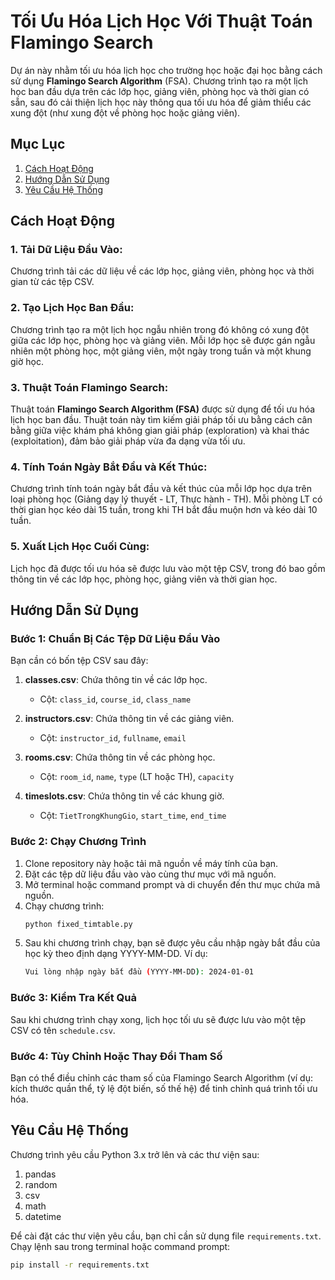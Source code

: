 # Tối Ưu Hóa Lịch Học Với Thuật Toán Flamingo Search

Dự án này nhằm tối ưu hóa lịch học cho trường học hoặc đại học bằng cách sử dụng **Flamingo Search Algorithm** (FSA). Chương trình tạo ra một lịch học ban đầu dựa trên các lớp học, giảng viên, phòng học và thời gian có sẵn, sau đó cải thiện lịch học này thông qua tối ưu hóa để giảm thiểu các xung đột (như xung đột về phòng học hoặc giảng viên).

## Mục Lục
1. [Cách Hoạt Động](#cách-hoạt-động)
2. [Hướng Dẫn Sử Dụng](#hướng-dẫn-sử-dụng)
3. [Yêu Cầu Hệ Thống](#yêu-cầu-hệ-thống)



## Cách Hoạt Động

### 1. **Tải Dữ Liệu Đầu Vào**:
Chương trình tải các dữ liệu về các lớp học, giảng viên, phòng học và thời gian từ các tệp CSV.

### 2. **Tạo Lịch Học Ban Đầu**:
Chương trình tạo ra một lịch học ngẫu nhiên trong đó không có xung đột giữa các lớp học, phòng học và giảng viên. Mỗi lớp học sẽ được gán ngẫu nhiên một phòng học, một giảng viên, một ngày trong tuần và một khung giờ học.

### 3. **Thuật Toán Flamingo Search**:
Thuật toán **Flamingo Search Algorithm (FSA)** được sử dụng để tối ưu hóa lịch học ban đầu. Thuật toán này tìm kiếm giải pháp tối ưu bằng cách cân bằng giữa việc khám phá không gian giải pháp (exploration) và khai thác (exploitation), đảm bảo giải pháp vừa đa dạng vừa tối ưu.

### 4. **Tính Toán Ngày Bắt Đầu và Kết Thúc**:
Chương trình tính toán ngày bắt đầu và kết thúc của mỗi lớp học dựa trên loại phòng học (Giảng dạy lý thuyết - LT, Thực hành - TH). Mỗi phòng LT có thời gian học kéo dài 15 tuần, trong khi TH bắt đầu muộn hơn và kéo dài 10 tuần.

### 5. **Xuất Lịch Học Cuối Cùng**:
Lịch học đã được tối ưu hóa sẽ được lưu vào một tệp CSV, trong đó bao gồm thông tin về các lớp học, phòng học, giảng viên và thời gian học.

## Hướng Dẫn Sử Dụng

### Bước 1: Chuẩn Bị Các Tệp Dữ Liệu Đầu Vào

Bạn cần có bốn tệp CSV sau đây:

1. **classes.csv**: Chứa thông tin về các lớp học.
   - Cột: `class_id`, `course_id`, `class_name`
   
2. **instructors.csv**: Chứa thông tin về các giảng viên.
   - Cột: `instructor_id`, `fullname`, `email`
   
3. **rooms.csv**: Chứa thông tin về các phòng học.
   - Cột: `room_id`, `name`, `type` (LT hoặc TH), `capacity`
   
4. **timeslots.csv**: Chứa thông tin về các khung giờ.
   - Cột: `TietTrongKhungGio`, `start_time`, `end_time`

### Bước 2: Chạy Chương Trình

1. Clone repository này hoặc tải mã nguồn về máy tính của bạn.
2. Đặt các tệp dữ liệu đầu vào vào cùng thư mục với mã nguồn.
3. Mở terminal hoặc command prompt và di chuyển đến thư mục chứa mã nguồn.
4. Chạy chương trình:
   ```bash
   python fixed_timtable.py
5. Sau khi chương trình chạy, bạn sẽ được yêu cầu nhập ngày bắt đầu của học kỳ theo định dạng YYYY-MM-DD. Ví dụ:
   ```bash
   Vui lòng nhập ngày bắt đầu (YYYY-MM-DD): 2024-01-01

### Bước 3: Kiểm Tra Kết Quả
Sau khi chương trình chạy xong, lịch học tối ưu sẽ được lưu vào một tệp CSV có tên `schedule.csv`.

### Bước 4: Tùy Chỉnh Hoặc Thay Đổi Tham Số
Bạn có thể điều chỉnh các tham số của Flamingo Search Algorithm (ví dụ: kích thước quần thể, tỷ lệ đột biến, số thế hệ) để tinh chỉnh quá trình tối ưu hóa.

## Yêu Cầu Hệ Thống

Chương trình yêu cầu Python 3.x trở lên và các thư viện sau:

1. pandas
2. random
3. csv
4. math
5. datetime

Để cài đặt các thư viện yêu cầu, bạn chỉ cần sử dụng file `requirements.txt`. Chạy lệnh sau trong terminal hoặc command prompt:

```bash
pip install -r requirements.txt

